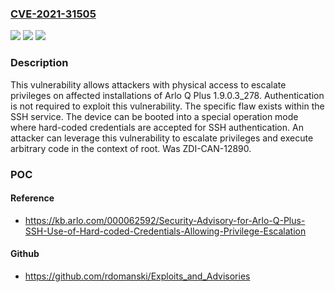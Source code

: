 ### [CVE-2021-31505](https://cve.mitre.org/cgi-bin/cvename.cgi?name=CVE-2021-31505)
![](https://img.shields.io/static/v1?label=Product&message=Q%20Plus&color=blue)
![](https://img.shields.io/static/v1?label=Version&message=1.9.0.3_278%20&color=brightgreen)
![](https://img.shields.io/static/v1?label=Vulnerability&message=CWE-798%3A%20Use%20of%20Hard-coded%20Credentials&color=brightgreen)

### Description

This vulnerability allows attackers with physical access to escalate privileges on affected installations of Arlo Q Plus 1.9.0.3_278. Authentication is not required to exploit this vulnerability. The specific flaw exists within the SSH service. The device can be booted into a special operation mode where hard-coded credentials are accepted for SSH authentication. An attacker can leverage this vulnerability to escalate privileges and execute arbitrary code in the context of root. Was ZDI-CAN-12890.

### POC

#### Reference
- https://kb.arlo.com/000062592/Security-Advisory-for-Arlo-Q-Plus-SSH-Use-of-Hard-coded-Credentials-Allowing-Privilege-Escalation

#### Github
- https://github.com/rdomanski/Exploits_and_Advisories

